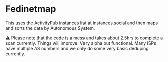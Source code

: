 # Fedinetmap

This uses the ActivityPub instances list at instances.social and then maps and
sorts the data by Autonomous System.

⚠️ Please note that the code is a mess and takes about 2.5hrs to complete a
scan currently. Things will improve. Very alpha but functional. Many ISPs have
multiple AS numbers and we only do some very basic deduping currently.
